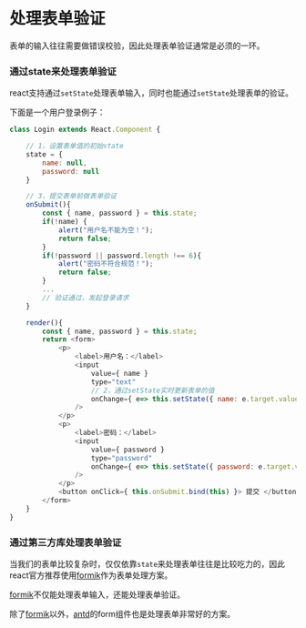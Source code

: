 # 处理表单验证  
表单的输入往往需要做错误校验，因此处理表单验证通常是必须的一环。

### 通过state来处理表单验证    

react支持通过`setState`处理表单输入，同时也能通过`setState`处理表单的验证。  

下面是一个用户登录例子：  

```js
class Login extends React.Component {  

    // 1，设置表单值的初始state
    state = {
        name: null,
        password: null
    }    

    // 3，提交表单前做表单验证
    onSubmit(){
        const { name, password } = this.state;
        if(!name) {
            alert("用户名不能为空！");
            return false;
        }
        if(!password || password.length !== 6){
            alert("密码不符合规范！");
            return false;
        }  
        ...
        // 验证通过，发起登录请求
    }  

    render(){
        const { name, password } = this.state;
        return <form>
            <p> 
                <label>用户名：</label>
                <input 
                    value={ name } 
                    type="text"    
                    // 2，通过setState实时更新表单的值
                    onChange={ e=> this.setState({ name: e.target.value }) } 
                /> 
            </p>
            <p> 
                <label>密码：</label>
                <input 
                    value={ password } 
                    type="password"    
                    onChange={ e=> this.setState({ password: e.target.value }) } 
                /> 
            </p>
            <button onClick={ this.onSubmit.bind(this) }> 提交 </button>
        </form>
    }
}
```

### 通过第三方库处理表单验证  

当我们的表单比较复杂时，仅仅依靠`state`来处理表单往往是比较吃力的，因此react官方推荐使用[formik](https://jaredpalmer.com/formik/)作为表单处理方案。  

[formik](https://jaredpalmer.com/formik/)不仅能处理表单输入，还能处理表单验证。  

除了[formik](https://jaredpalmer.com/formik/)以外，[antd](https://ant.design/components/form-cn/)的form组件也是处理表单非常好的方案。


